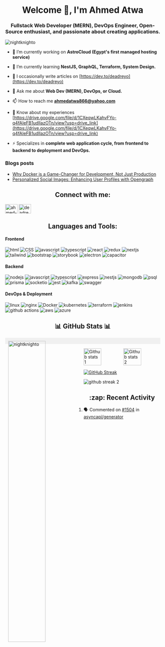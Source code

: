 <h1 align="center">Welcome 👋, I'm Ahmed Atwa</h1>
<h3 align="center">Fullstack Web Developer (MERN), DevOps Engineer, Open-Source enthusiast, and passionate about creating applications.</h3>

<!-- profile view counter -->
<p align="left"> <img src="https://komarev.com/ghpvc/?username=nightknighto&label=Profile%20views&color=0e75b6&style=flat" alt="nightknighto" /> </p>

- 🔭 I’m currently working on **AstroCloud (Egypt's first managed hosting service)**

- 🌱 I’m currently learning **NestJS, GraphQL, Terraform, System Design.**

- 📝 I occasionally write articles on [https://dev.to/deadreyo](https://dev.to/deadreyo)

- 💬 Ask me about **Web Dev (MERN), DevOps, or Cloud.**

- 📫 How to reach me **ahmedatwa866@yahoo.com**

- 📄 Know about my experiences [https://drive.google.com/file/d/1CXeqwLKahvFYo-q4fAIeFB1udlIazOTn/view?usp=drive_link](https://drive.google.com/file/d/1CXeqwLKahvFYo-q4fAIeFB1udlIazOTn/view?usp=drive_link)

- ⚡ Specializes in **complete web application cycle, from frontend to backend to deployment and DevOps.**

### Blogs posts
<!-- BLOG-POST-LIST:START -->
- [Why Docker is a Game-Changer for Development, Not Just Production](https://dev.to/deadreyo/why-docker-is-a-game-changer-for-development-not-just-production-677)
- [Personalized Social Images: Enhancing User Profiles with Opengraph](https://dev.to/opensauced/personalized-social-images-enhancing-user-profiles-with-opengraph-1iio)
<!-- BLOG-POST-LIST:END -->

<h2 align="center">Connect with me:</h2>

<a href="https://linkedin.com/in/ahmed-mohamed-atwa" target="blank"><img align="center" src="https://raw.githubusercontent.com/rahuldkjain/github-profile-readme-generator/master/src/images/icons/Social/linked-in-alt.svg" alt="ahmed-mohamed-atwa" height="30" width="40" /></a>
<a href="https://dev.to/deadreyo" target="blank"><img align="center" src="https://raw.githubusercontent.com/rahuldkjain/github-profile-readme-generator/master/src/images/icons/Social/devto.svg" alt="deadreyo" height="30" width="40" /></a>

<h2 align="center">Languages and Tools:</h2>

#### Frontend
![html](https://img.shields.io/badge/HTML5-E34F26?style=for-the-badge&logo=html5&logoColor=white)
![CSS](https://img.shields.io/badge/CSS3-1572B6?style=for-the-badge&logo=css3&logoColor=white)
![javascript](https://img.shields.io/badge/JavaScript-323330?style=for-the-badge&logo=javascript&logoColor=F7DF1E)
![typescript](https://img.shields.io/badge/TypeScript-007ACC?style=for-the-badge&logo=typescript&logoColor=white)
![react](https://img.shields.io/badge/React-20232A?style=for-the-badge&logo=react&logoColor=61DAFB)
![redux](https://img.shields.io/badge/Redux-593D88?style=for-the-badge&logo=redux&logoColor=white)
![nextjs](https://img.shields.io/badge/next%20js-000000?style=for-the-badge&logo=nextdotjs&logoColor=white)
![tailwind](https://img.shields.io/badge/Tailwind_CSS-38B2AC?style=for-the-badge&logo=tailwind-css&logoColor=white)
![bootstrap](https://img.shields.io/badge/Bootstrap-563D7C?style=for-the-badge&logo=bootstrap&logoColor=white)
![storybook](https://img.shields.io/badge/storybook-FF4785?style=for-the-badge&logo=storybook&logoColor=white)
![electron](https://img.shields.io/badge/Electron-2B2E3A?style=for-the-badge&logo=electron&logoColor=9FEAF9)
![capacitor](https://img.shields.io/badge/Capacitor-119EFF?style=for-the-badge&logo=Capacitor&logoColor=white)

#### Backend
![nodejs](https://img.shields.io/badge/Node%20js-339933?style=for-the-badge&logo=nodedotjs&logoColor=white)
![javascript](https://img.shields.io/badge/JavaScript-323330?style=for-the-badge&logo=javascript&logoColor=F7DF1E)
![typescript](https://img.shields.io/badge/TypeScript-007ACC?style=for-the-badge&logo=typescript&logoColor=white)
![express](https://img.shields.io/badge/Express%20js-000000?style=for-the-badge&logo=express&logoColor=white)
![nestjs](https://img.shields.io/badge/nestjs-E0234E?style=for-the-badge&logo=nestjs&logoColor=white)
![mongodb](https://img.shields.io/badge/MongoDB-4EA94B?style=for-the-badge&logo=mongodb&logoColor=white)
![psql](https://img.shields.io/badge/PostgreSQL-316192?style=for-the-badge&logo=postgresql&logoColor=white)
![prisma](https://img.shields.io/badge/Prisma-3982CE?style=for-the-badge&logo=Prisma&logoColor=white)
![socketio](https://img.shields.io/badge/Socket.io-010101?&style=for-the-badge&logo=Socket.io&logoColor=white)
![jest](https://img.shields.io/badge/Jest-C21325?style=for-the-badge&logo=jest&logoColor=white)
![kafka](https://img.shields.io/badge/Apache_Kafka-231F20?style=for-the-badge&logo=apache-kafka&logoColor=white)
![swagger](https://img.shields.io/badge/Swagger-85EA2D?style=for-the-badge&logo=Swagger&logoColor=white)

#### DevOps & Deployment
![linux](https://img.shields.io/badge/Linux-FCC624?style=for-the-badge&logo=linux&logoColor=black)
![nginx](https://img.shields.io/badge/Nginx-009639?style=for-the-badge&logo=nginx&logoColor=white)
![Docker](https://img.shields.io/badge/Docker-2CA5E0?style=for-the-badge&logo=docker&logoColor=white)
![kubernetes](https://img.shields.io/badge/Kubernetes-3069DE?style=for-the-badge&logo=kubernetes&logoColor=white)
![terraform](https://img.shields.io/badge/Terraform-7B42BC?style=for-the-badge&logo=terraform&logoColor=white)
![jenkins](https://img.shields.io/badge/Jenkins-49728B?style=for-the-badge&logo=jenkins&logoColor=white)
![github actions](https://img.shields.io/badge/GitHub_Actions-2088FF?style=for-the-badge&logo=github-actions&logoColor=white)
![aws](https://img.shields.io/badge/Amazon_AWS-FF9900?style=for-the-badge&logo=amazonaws&logoColor=white)
![azure](https://img.shields.io/badge/microsoft%20azure-0089D6?style=for-the-badge&logo=microsoft-azure&logoColor=white)


<h2 align="center"> 📊 GitHub Stats 📊 </h2>

<p style="width: 100%; background-color: #f0f0f0; padding: 10px; box-sizing: border-box;">
  <img align="left" width="50%" src="https://github-readme-stats.vercel.app/api/top-langs?username=nightknighto&show_icons=true&locale=en&layout=compact&theme=algolia&hide=Objective-J,lua" alt="nightknighto" />
</p>

<div style="display: flex; justify-content: space-between;">
  <img src="https://github-readme-stats.vercel.app/api?username=nightknighto&show_icons=true&include_all_commits=true&theme=algolia" alt="Github stats 1" style="width: 48%;" />
  <img src="https://github-readme-stats.vercel.app/api?username=nightknighto&show_icons=true&include_all_commits=true&theme=algolia&show=reviews,discussions_started,discussions_answered,prs_merged,prs_merged_percentage&hide=stars,commits,prs,issues,contribs" alt="Github stats 2" style="width: 48%;" />
</div>


[![GitHub Streak](https://streak-stats.demolab.com?user=nightknighto&theme=algolia)](https://streak-stats.demolab.com?user=nightknighto&theme=algolia)

![github streak 2](https://github-readme-streak-stats.herokuapp.com/?user=nightknighto&theme=algolia)

<h2 align="center"> :zap: Recent Activity </h2>

<!--START_SECTION:activity-->
1. 🗣 Commented on [#1504](https://github.com/asyncapi/generator/issues/1504#issuecomment-2858306536) in [asyncapi/generator](https://github.com/asyncapi/generator)
<!--END_SECTION:activity-->


